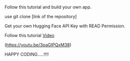 Follow this tutorial and build your own app.

use git clone [link of the repository]

Get your own Hugging Face API Key with READ Permission.

Follow this tutorial [Video](Tutorial.mp4)

(https://youtu.be/3paGIPQxM38)

HAPPY CODING.....!!!!
